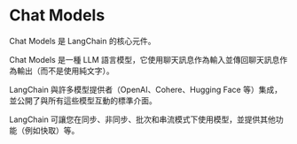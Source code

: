 # Chat Models

Chat Models 是 LangChain 的核心元件。

Chat Models 是一種 LLM 語言模型，它使用聊天訊息作為輸入並傳回聊天訊息作為輸出（而不是使用純文字）。

LangChain 與許多模型提供者（OpenAI、Cohere、Hugging Face 等）集成，並公開了與所有這些模型互動的標準介面。

LangChain 可讓您在同步、非同步、批次和串流模式下使用模型，並提供其他功能（例如快取）等。




